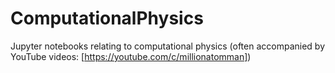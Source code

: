 # ComputationalPhysics
Jupyter notebooks relating to computational physics (often accompanied by YouTube videos: [https://youtube.com/c/millionatomman])
